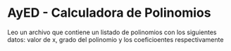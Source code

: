 # AyED - Calculadora de Polinomios 
 Leo un archivo que contiene un listado de polinomios con los siguientes datos: valor de x,  grado del polinomio y los coeficioentes respectivamente
